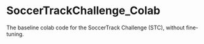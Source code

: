 # SoccerTrackChallenge_Colab
The baseline colab code for the SoccerTrack Challenge (STC), without fine-tuning.
